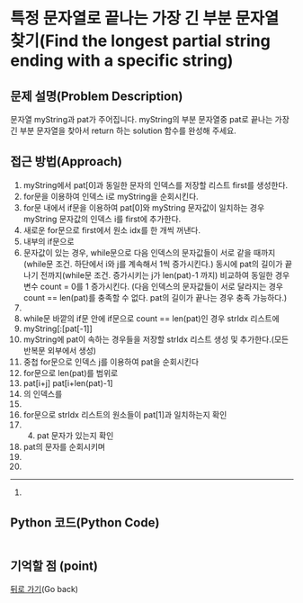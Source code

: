 # 특정 문자열로 끝나는 가장 긴 부분 문자열 찾기(Find the longest partial string ending with a specific string)

## 문제 설명(Problem Description)
문자열 myString과 pat가 주어집니다. myString의 부분 문자열중 pat로 끝나는 가장 긴 부분 문자열을 찾아서 return 하는 solution 함수를 완성해 주세요.

## 접근 방법(Approach)
1. myString에서 pat[0]과 동일한 문자의 인덱스를 저장할 리스트 first를 생성한다.
2. for문을 이용하여 인덱스 i로 myString을 순회시킨다.
3. for문 내에서 if문을 이용하여 pat[0]와 myString 문자값이 일치하는 경우 myString 문자값의 인덱스 i를 first에 추가한다.
4. 새로운 for문으로 first에서 원소 idx를 한 개씩 꺼낸다.
5. 내부의 if문으로 
6.  문자값이 있는 경우, while문으로 다음 인덱스의 문자값들이 서로 같을 때까지(while문 조건. 하단에서 i와 j를 계속해서 1씩 증가시킨다.) 동시에 pat의 길이가 끝나기 전까지(while문 조건. 증가시키는 j가 len(pat)-1 까지) 비교하여 동일한 경우 변수 count = 0를 1 증가시킨다.
(다음 인덱스의 문자값들이 서로 달라지는 경우 count == len(pat)를 충족할 수 없다. pat의 길이가 끝나는 경우 충족 가능하다.)
7. 
8. while문 바깥의 if문 안에 if문으로 count == len(pat)인 경우 strIdx 리스트에
9. myString[:[pat[-1]] 
10. myString에 pat이 속하는 경우들을 저장할 strIdx 리스트 생성 및 추가한다.(모든 반복문 외부에서 생성)
11. 중첩 for문으로 인덱스 j를 이용하여 pat을 순회시킨다 
12. for문으로 len(pat)를 범위로
13. pat[i+j] pat[i+len(pat)-1]
14. 의 인덱스를
15.  
16. for문으로 strIdx 리스트의 원소들이 pat[1]과 일치하는지 확인
17.  4. pat 문자가 있는지 확인
18.  pat의 문자를 순회시키며
19. 
20. 

---

1. 
   
## Python 코드(Python Code)
```

```

## 기억할 점 (point)

[뒤로 가기](../README.md)(Go back)
